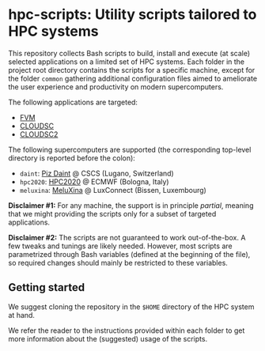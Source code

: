 # hpc-scripts: Utility scripts tailored to HPC systems

This repository collects Bash scripts to build, install and execute (at scale) 
selected applications on a limited set of HPC systems. Each folder in the project root
directory contains the scripts for a specific machine, except for the folder
`common` gathering additional configuration files aimed to ameliorate 
the user experience and productivity on modern supercomputers.

The following applications are targeted:
* [FVM](https://github.com/ckuehnlein/FVM_GT4Py)
* [CLOUDSC](https://github.com/ecmwf-ifs/dwarf-p-cloudsc)
* [CLOUDSC2](https://github.com/ecmwf-ifs/dwarf-p-cloudsc2-tl-ad)

The following supercomputers are supported (the corresponding top-level 
directory is reported before the colon):
* `daint`: [Piz Daint](https://www.cscs.ch/computers/piz-daint/) @ CSCS (Lugano, Switzerland)
* `hpc2020`: [HPC2020](https://www.ecmwf.int/en/elibrary/81163-hpc2020-ecmwfs-new-high-performance-computing-facility) 
@ ECMWF (Bologna, Italy)
* `meluxina`: [MeluXina](https://docs.lxp.lu/) @ LuxConnect (Bissen, Luxembourg)

**Disclaimer #1:** For any machine, the support is in principle *partial*, meaning 
that we might providing the scripts only for a subset of targeted applications.

**Disclaimer #2:** The scripts are not guaranteed to work out-of-the-box. A few tweaks
and tunings are likely needed. However, most scripts are parametrized through Bash variables
(defined at the beginning of the file), so required changes should mainly be restricted to 
these variables.


## Getting started

We suggest cloning the repository in the `$HOME` directory of the HPC system at hand.

We refer the reader to the instructions provided within each folder to get more information
about the (suggested) usage of the scripts.